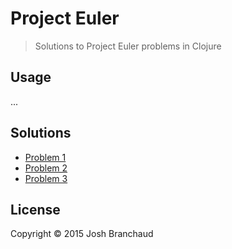 # Project Euler

> Solutions to Project Euler problems in Clojure

## Usage

...

## Solutions

- [Problem 1](src/euler/problem_001.clj)
- [Problem 2](src/euler/problem_002.clj)
- [Problem 3](src/euler/problem_003.clj)

## License

Copyright © 2015 Josh Branchaud
